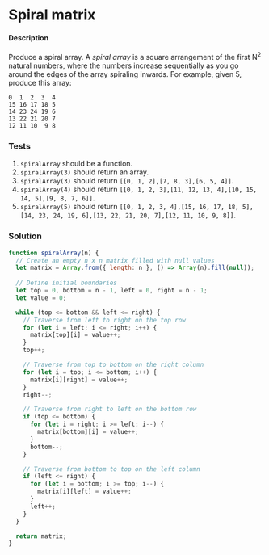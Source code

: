 # Spiral matrix

#### Description

Produce a spiral array. A *spiral array* is a square arrangement of the first N<sup>2</sup> natural numbers, where the numbers increase sequentially as you go around the edges of the array spiraling inwards. For example, given 5, produce this array:
```
0  1  2  3  4
15 16 17 18 5
14 23 24 19 6
13 22 21 20 7
12 11 10  9 8
```

### Tests

1. `spiralArray` should be a function.
2. `spiralArray(3)` should return an array.
3. `spiralArray(3)` should return `[[0, 1, 2],[7, 8, 3],[6, 5, 4]]`.
4. `spiralArray(4)` should return `[[0, 1, 2, 3],[11, 12, 13, 4],[10, 15, 14, 5],[9, 8, 7, 6]]`.
5. `spiralArray(5)` should return `[[0, 1, 2, 3, 4],[15, 16, 17, 18, 5],[14, 23, 24, 19, 6],[13, 22, 21, 20, 7],[12, 11, 10, 9, 8]]`.

### Solution
```javascript
function spiralArray(n) {
  // Create an empty n x n matrix filled with null values
  let matrix = Array.from({ length: n }, () => Array(n).fill(null));
  
  // Define initial boundaries
  let top = 0, bottom = n - 1, left = 0, right = n - 1;
  let value = 0;

  while (top <= bottom && left <= right) {
    // Traverse from left to right on the top row
    for (let i = left; i <= right; i++) {
      matrix[top][i] = value++;
    }
    top++;

    // Traverse from top to bottom on the right column
    for (let i = top; i <= bottom; i++) {
      matrix[i][right] = value++;
    }
    right--;

    // Traverse from right to left on the bottom row
    if (top <= bottom) {
      for (let i = right; i >= left; i--) {
        matrix[bottom][i] = value++;
      }
      bottom--;
    }

    // Traverse from bottom to top on the left column
    if (left <= right) {
      for (let i = bottom; i >= top; i--) {
        matrix[i][left] = value++;
      }
      left++;
    }
  }

  return matrix;
}
```